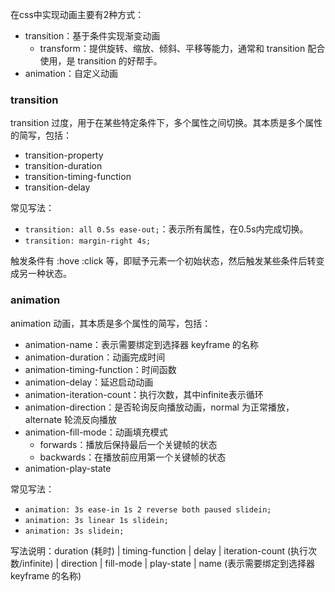 在css中实现动画主要有2种方式：   
- transition：基于条件实现渐变动画
    - transform：提供旋转、缩放、倾斜、平移等能力，通常和 transition 配合使用，是 transition 的好帮手。
- animation：自定义动画

### transition
transition 过度，用于在某些特定条件下，多个属性之间切换。其本质是多个属性的简写，包括：
- transition-property
- transition-duration
- transition-timing-function
- transition-delay 

常见写法：
- `transition: all 0.5s ease-out;`：表示所有属性，在0.5s内完成切换。
- `transition: margin-right 4s;`

触发条件有 :hove :click 等，即赋予元素一个初始状态，然后触发某些条件后转变成另一种状态。


### animation
animation 动画，其本质是多个属性的简写，包括：
- animation-name：表示需要绑定到选择器 keyframe 的名称
- animation-duration：动画完成时间
- animation-timing-function：时间函数
- animation-delay：延迟启动动画
- animation-iteration-count：执行次数，其中infinite表示循环
- animation-direction：是否轮询反向播放动画，normal 为正常播放，alternate 轮流反向播放
- animation-fill-mode：动画填充模式
    - forwards：播放后保持最后一个关键帧的状态
    - backwards：在播放前应用第一个关键帧的状态
- animation-play-state

常见写法：
- `animation: 3s ease-in 1s 2 reverse both paused slidein;`
- `animation: 3s linear 1s slidein;`
- `animation: 3s slidein;`

写法说明：duration (耗时) | timing-function | delay | iteration-count (执行次数/infinite) | direction | fill-mode | play-state | name (表示需要绑定到选择器 keyframe 的名称)


